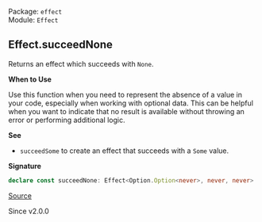 Package: `effect`<br />
Module: `Effect`<br />

## Effect.succeedNone

Returns an effect which succeeds with `None`.

**When to Use**

Use this function when you need to represent the absence of a value in your
code, especially when working with optional data. This can be helpful when
you want to indicate that no result is available without throwing an error or
performing additional logic.

**See**

- `succeedSome` to create an effect that succeeds with a `Some` value.

**Signature**

```ts
declare const succeedNone: Effect<Option.Option<never>, never, never>
```

[Source](https://github.com/Effect-TS/effect/tree/main/packages/effect/src/Effect.ts#L3166)

Since v2.0.0